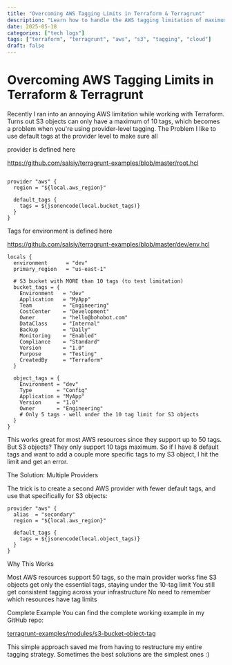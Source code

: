 ```yaml
---
title: "Overcoming AWS Tagging Limits in Terraform & Terragrunt"
description: "Learn how to handle the AWS tagging limitation of maximum 10 tags per S3 bucket object when using Terraform and Terragrunt."
date: 2025-05-18
categories: ["tech logs"]
tags: ["terraform", "terragrunt", "aws", "s3", "tagging", "cloud"]
draft: false
---
```


# Overcoming AWS Tagging Limits in Terraform & Terragrunt

Recently I ran into an annoying AWS limitation while working with Terraform. Turns out S3 objects can only have a maximum of 10 tags, which becomes a problem when you're using provider-level tagging.
The Problem
I like to use default tags at the provider level to make sure all 


provider is defined here 

https://github.com/salsiy/terragrunt-examples/blob/master/root.hcl

```

provider "aws" {
  region = "${local.aws_region}"
  
  default_tags {
    tags = ${jsonencode(local.bucket_tags)}
  }
}
```

Tags for environment is defined here

https://github.com/salsiy/terragrunt-examples/blob/master/dev/env.hcl


```
locals {
  environment      = "dev"
  primary_region   = "us-east-1"
  
  # S3 bucket with MORE than 10 tags (to test limitation)
  bucket_tags = {
    Environment   = "dev"
    Application   = "MyApp"
    Team          = "Engineering"
    CostCenter    = "Development"
    Owner         = "hello@bohobot.com"
    DataClass     = "Internal"
    Backup        = "Daily"
    Monitoring    = "Enabled"
    Compliance    = "Standard"
    Version       = "1.0"
    Purpose       = "Testing"
    CreatedBy     = "Terraform"
  }
  
  object_tags = {
    Environment = "dev"
    Type        = "Config"
    Application = "MyApp"
    Version     = "1.0"
    Owner       = "Engineering"
    # Only 5 tags - well under the 10 tag limit for S3 objects
  }
}
```


This works great for most AWS resources since they support up to 50 tags. But S3 objects? They only support 10 tags maximum. So if I have 8 default tags and want to add a couple more specific tags to my S3 object, I hit the limit and get an error.

The Solution: Multiple Providers

The trick is to create a second AWS provider with fewer default tags, and use that specifically for S3 objects:

```
provider "aws" {
  alias  = "secondary"
  region = "${local.aws_region}"
  
  default_tags {
    tags = ${jsonencode(local.object_tags)}
  }
}
```

Why This Works

Most AWS resources support 50 tags, so the main provider works fine
S3 objects get only the essential tags, staying under the 10-tag limit
You still get consistent tagging across your infrastructure
No need to remember which resources have tag limits


Complete Example
You can find the complete working example in my GitHub repo: 

[terragrunt-examples/modules/s3-bucket-object-tag](https://github.com/salsiy/terragrunt-examples/tree/master)

This simple approach saved me from having to restructure my entire tagging strategy. Sometimes the best solutions are the simplest ones :)